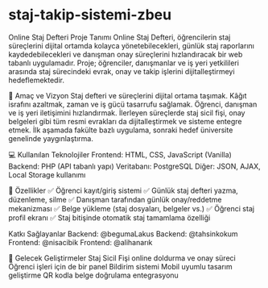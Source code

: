 # staj-takip-sistemi-zbeu

Online Staj Defteri
Proje Tanımı
Online Staj Defteri, öğrencilerin staj süreçlerini dijital ortamda kolayca yönetebilecekleri, günlük staj raporlarını kaydedebilecekleri ve danışman onay süreçlerini hızlandıracak bir web tabanlı uygulamadır.
Proje; öğrenciler, danışmanlar ve iş yeri yetkilileri arasında staj sürecindeki evrak, onay ve takip işlerini dijitalleştirmeyi hedeflemektedir.

🎯 Amaç ve Vizyon
Staj defteri ve süreçlerini dijital ortama taşımak.
Kâğıt israfını azaltmak, zaman ve iş gücü tasarrufu sağlamak.
Öğrenci, danışman ve iş yeri iletişimini hızlandırmak.
İlerleyen süreçlerde staj sicil fişi, onay belgeleri gibi tüm resmi evrakları da dijitalleştirmek ve sisteme entegre etmek.
İlk aşamada fakülte bazlı uygulama, sonraki hedef üniversite genelinde yaygınlaştırma.

💻 Kullanılan Teknolojiler
Frontend: HTML, CSS, JavaScript (Vanilla)
Backend: PHP (API tabanlı yapı)
Veritabanı: PostgreSQL
Diğer: JSON, AJAX, Local Storage kullanımı

🚀 Özellikler
✅ Öğrenci kayıt/giriş sistemi
✅ Günlük staj defteri yazma, düzenleme, silme
✅ Danışman tarafından günlük onay/reddetme mekanizması
✅ Belge yükleme (staj dosyaları, belgeler vs.)
✅ Öğrenci staj profil ekranı
✅ Staj bitişinde otomatik staj tamamlama özelliği

Katkı Sağlayanlar
Backend: @begumaLakus
Backend: @tahsinkokum
Frontend: @nisacibik
Frontend: @alihanarık

📝 Gelecek Geliştirmeler
Staj Sicil Fişi online doldurma ve onay süreci
Öğrenci işleri için de bir panel
Bildirim sistemi
Mobil uyumlu tasarım geliştirme
QR kodla belge doğrulama entegrasyonu

